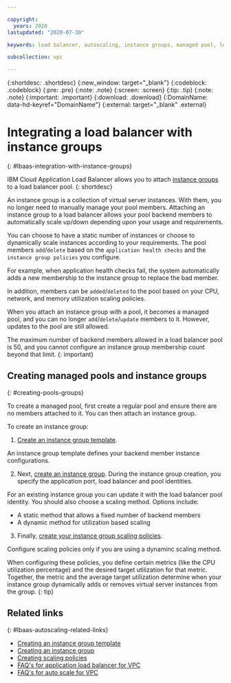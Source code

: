 ```yaml
---

copyright:
  years: 2020
lastupdated: "2020-07-30"

keywords: load balancer, autoscaling, instance groups, managed pool, load balancer for vpc, pool

subcollection: vpc

---
```


{:shortdesc: .shortdesc}
{:new_window: target="_blank"}
{:codeblock: .codeblock}
{:pre: .pre}
{:note: .note}
{:screen: .screen}
{:tip: .tip}
{:note: .note}
{:important: .important}
{:download: .download}
{:DomainName: data-hd-keyref="DomainName"}
{:external: target="_blank" .external}

# Integrating a load balancer with instance groups
{: #lbaas-integration-with-instance-groups}

IBM Cloud Application Load Balancer allows you to attach [instance groups](/docs/vpc?topic=vpc-creating-auto-scale-instance-group) to a load balancer pool.
{: shortdesc}

An instance group is a collection of virtual server instances. With them, you no longer need to manually manage your pool members. Attaching an instance group to a load balancer allows your pool backend members to automatically scale up/down depending upon your usage and requirements.

You can choose to have a static number of instances or choose to dynamically scale instances according to your requirements.
The pool members `add`/`delete` based on the `application health checks` and the `instance group policies` you configure.

For example, when application health checks fail, the system automatically adds a new membership to the instance group to replace the bad member.

In addition, members can be `added`/`deleted` to the pool based on your CPU, network, and memory utilization scaling policies.

When you attach an instance group with a pool, it becomes a managed pool, and you can no longer `add`/`delete`/`update` members to it. However, updates to the pool are still allowed.

The maximum number of backend members allowed in a load balancer pool is 50, and you cannot configure an instance group membership count beyond that limit.
{: important}

## Creating managed pools and instance groups
{: #creating-pools-groups}

To create a managed pool, first create a regular pool and ensure there are no members attached to it. You can then attach an instance group.

To create an instance group:

1. [Create an instance group template](/docs/vpc?topic=vpc-creating-auto-scale-instance-group#creating-instance-template). 

  An instance group template defines your backend member instance configurations.

2. Next, [create an instance group](/docs/vpc?topic=vpc-creating-auto-scale-instance-group). During the instance group creation, you specify the application port, load balancer and pool identities.

  For an existing instance group you can update it with the load balancer pool identity. You should also choose a scaling method. Options include: 
  
   * A static method that allows a fixed number of backend members
   * A dynamic method for utilization based scaling

3. Finally, [create your instance group scaling policies](/docs/vpc?topic=vpc-creating-auto-scale-instance-group#creating-scaling-policies).

  Configure scaling policies only if you are using a dynaminc scaling method. 
  
  When configuring these policies, you define certain metrics (like the CPU utilization percentage) and the desired target utilization for that metric. Together, the metric and the average target utilization determine when your instance group dynamically adds or removes virtual server instances from the group.
  {: tip}

## Related links
{: #lbaas-autoscaling-related-links}

* [Creating an instance group template](/docs/vpc?topic=vpc-creating-auto-scale-instance-group#creating-instance-template)
* [Creating an instance group](/docs/vpc?topic=vpc-creating-auto-scale-instance-group#creating-instance-group)
* [Creating scaling policies](/docs/vpc?topic=vpc-creating-auto-scale-instance-group#creating-scaling-policies)
* [FAQ's for application load balancer for VPC](/docs/vpc?topic=vpc-load-balancer-faqs)
* [FAQ's for auto scale for VPC](/docs/vpc?topic=vpc-faqs-auto-scale)
